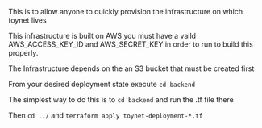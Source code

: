 This is to allow anyone to quickly provision the infrastructure on which toynet lives

This infrastructure is built on AWS you must have a vaild AWS_ACCESS_KEY_ID and AWS_SECRET_KEY 
in order to run to build this properly. 

The Infrastructure depends on the an S3 bucket that must be created first

From your desired deployment state execute `cd backend`

The simplest way to do this is to `cd backend` and run the .tf file there

Then `cd ../` and `terraform apply toynet-deployment-*.tf`


